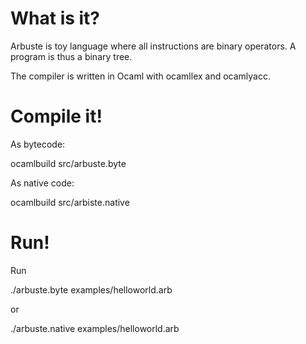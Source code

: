 What is it?
===========

Arbuste is toy language where all instructions are binary operators. A program is thus a binary tree.

The compiler is written in Ocaml with ocamllex and ocamlyacc.

Compile it!
===========

As bytecode:

  ocamlbuild src/arbuste.byte
  
As native code:

  ocamlbuild src/arbiste.native
  
Run!
====

Run

  ./arbuste.byte examples/helloworld.arb
  
or

  ./arbuste.native examples/helloworld.arb
